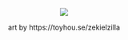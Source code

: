 <p align="center">
  <img src="https://files.catbox.moe/0yuswq.gif" />
</p>

<p align="center">
  art by https://toyhou.se/zekielzilla
</p>




